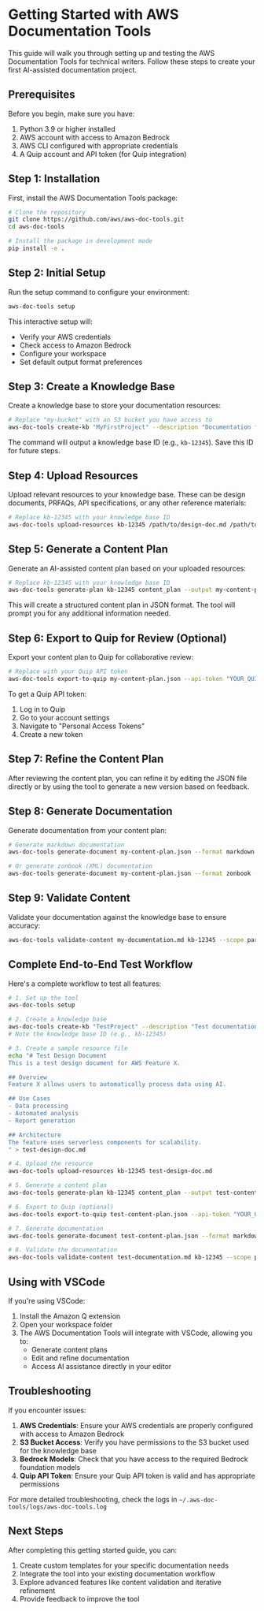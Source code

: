# Getting Started with AWS Documentation Tools

This guide will walk you through setting up and testing the AWS Documentation Tools for technical writers. Follow these steps to create your first AI-assisted documentation project.

## Prerequisites

Before you begin, make sure you have:

1. Python 3.9 or higher installed
2. AWS account with access to Amazon Bedrock
3. AWS CLI configured with appropriate credentials
4. A Quip account and API token (for Quip integration)

## Step 1: Installation

First, install the AWS Documentation Tools package:

```bash
# Clone the repository
git clone https://github.com/aws/aws-doc-tools.git
cd aws-doc-tools

# Install the package in development mode
pip install -e .
```

## Step 2: Initial Setup

Run the setup command to configure your environment:

```bash
aws-doc-tools setup
```

This interactive setup will:
- Verify your AWS credentials
- Check access to Amazon Bedrock
- Configure your workspace
- Set default output format preferences

## Step 3: Create a Knowledge Base

Create a knowledge base to store your documentation resources:

```bash
# Replace "my-bucket" with an S3 bucket you have access to
aws-doc-tools create-kb "MyFirstProject" --description "Documentation for my first project" --bucket "my-bucket"
```

The command will output a knowledge base ID (e.g., `kb-12345`). Save this ID for future steps.

## Step 4: Upload Resources

Upload relevant resources to your knowledge base. These can be design documents, PRFAQs, API specifications, or any other reference materials:

```bash
# Replace kb-12345 with your knowledge base ID
aws-doc-tools upload-resources kb-12345 /path/to/design-doc.md /path/to/api-spec.yaml
```

## Step 5: Generate a Content Plan

Generate an AI-assisted content plan based on your uploaded resources:

```bash
# Replace kb-12345 with your knowledge base ID
aws-doc-tools generate-plan kb-12345 content_plan --output my-content-plan.json
```

This will create a structured content plan in JSON format. The tool will prompt you for any additional information needed.

## Step 6: Export to Quip for Review (Optional)

Export your content plan to Quip for collaborative review:

```bash
# Replace with your Quip API token
aws-doc-tools export-to-quip my-content-plan.json --api-token "YOUR_QUIP_API_TOKEN"
```

To get a Quip API token:
1. Log in to Quip
2. Go to your account settings
3. Navigate to "Personal Access Tokens"
4. Create a new token

## Step 7: Refine the Content Plan

After reviewing the content plan, you can refine it by editing the JSON file directly or by using the tool to generate a new version based on feedback.

## Step 8: Generate Documentation

Generate documentation from your content plan:

```bash
# Generate markdown documentation
aws-doc-tools generate-document my-content-plan.json --format markdown --output my-documentation.md

# Or generate zonbook (XML) documentation
aws-doc-tools generate-document my-content-plan.json --format zonbook --output my-documentation.xml
```

## Step 9: Validate Content

Validate your documentation against the knowledge base to ensure accuracy:

```bash
aws-doc-tools validate-content my-documentation.md kb-12345 --scope paragraph --report validation-report.md
```

## Complete End-to-End Test Workflow

Here's a complete workflow to test all features:

```bash
# 1. Set up the tool
aws-doc-tools setup

# 2. Create a knowledge base
aws-doc-tools create-kb "TestProject" --description "Test documentation project" --bucket "my-test-bucket"
# Note the knowledge base ID (e.g., kb-12345)

# 3. Create a sample resource file
echo "# Test Design Document
This is a test design document for AWS Feature X.

## Overview
Feature X allows users to automatically process data using AI.

## Use Cases
- Data processing
- Automated analysis
- Report generation

## Architecture
The feature uses serverless components for scalability.
" > test-design-doc.md

# 4. Upload the resource
aws-doc-tools upload-resources kb-12345 test-design-doc.md

# 5. Generate a content plan
aws-doc-tools generate-plan kb-12345 content_plan --output test-content-plan.json

# 6. Export to Quip (optional)
aws-doc-tools export-to-quip test-content-plan.json --api-token "YOUR_QUIP_API_TOKEN"

# 7. Generate documentation
aws-doc-tools generate-document test-content-plan.json --format markdown --output test-documentation.md

# 8. Validate the documentation
aws-doc-tools validate-content test-documentation.md kb-12345 --scope paragraph --report test-validation-report.md
```

## Using with VSCode

If you're using VSCode:

1. Install the Amazon Q extension
2. Open your workspace folder
3. The AWS Documentation Tools will integrate with VSCode, allowing you to:
   - Generate content plans
   - Edit and refine documentation
   - Access AI assistance directly in your editor

## Troubleshooting

If you encounter issues:

1. **AWS Credentials**: Ensure your AWS credentials are properly configured with access to Amazon Bedrock
2. **S3 Bucket Access**: Verify you have permissions to the S3 bucket used for the knowledge base
3. **Bedrock Models**: Check that you have access to the required Bedrock foundation models
4. **Quip API Token**: Ensure your Quip API token is valid and has appropriate permissions

For more detailed troubleshooting, check the logs in `~/.aws-doc-tools/logs/aws-doc-tools.log`

## Next Steps

After completing this getting started guide, you can:

1. Create custom templates for your specific documentation needs
2. Integrate the tool into your existing documentation workflow
3. Explore advanced features like content validation and iterative refinement
4. Provide feedback to improve the tool